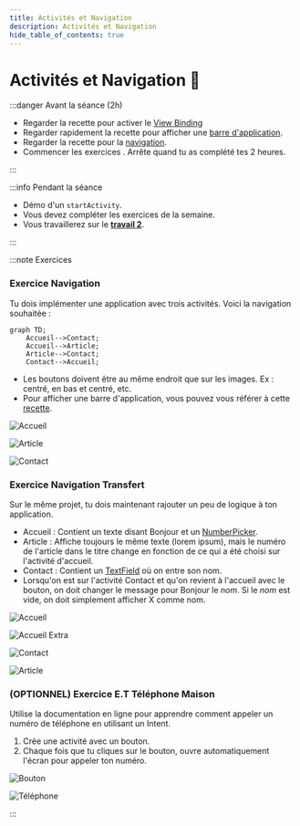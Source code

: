 ```yaml
---
title: Activités et Navigation
description: Activités et Navigation
hide_table_of_contents: true
---
```


# Activités et Navigation 🧭

<Row>

<Column>

:::danger Avant la séance (2h)

- Regarder la recette pour activer le [View Binding](../03-recettes/view-binding.mdx)
- Regarder rapidement la recette pour afficher une [barre d'application](../03-recettes/app-bar.mdx).
- Regarder la recette pour la [navigation](../03-recettes/activite-navigation.mdx).
- Commencer les exercices . Arrête quand tu as complété tes 2 heures.

:::

</Column>

<Column>

:::info Pendant la séance

- Démo d'un `startActivity`.
- Vous devez compléter les exercices de la semaine.
- Vous travaillerez sur le **[travail 2](../tp/tp2)**.

:::

</Column>

</Row>

:::note Exercices

### Exercice Navigation

<Row>

<Column>

Tu dois implémenter une application avec trois activités. Voici la navigation souhaitée :

```mermaid
graph TD;
    Accueil-->Contact;
    Accueil-->Article;
    Article-->Contact;
    Contact-->Accueil;
```

- Les boutons doivent être au même endroit que sur les images. Ex : centré, en bas et centré, etc.
- Pour afficher une barre d'application, vous pouvez vous référer à cette [recette](../03-recettes/app-bar.mdx).

</Column>

<Column>

![Accueil](_6.2-activites/navigation_accueil.png)

</Column>

<Column>

![Article](_6.2-activites/navigation_article.png)

</Column>

<Column>

![Contact](_6.2-activites/navigation_contact.png)

</Column>

</Row>

### Exercice Navigation Transfert

Sur le même projet, tu dois maintenant rajouter un peu de logique à ton application.

- Accueil : Contient un texte disant Bonjour et un [NumberPicker](https://developer.android.com/reference/kotlin/android/widget/NumberPicker).
- Article : Affiche toujours le même texte (lorem ipsum), mais le numéro de l'article dans le titre change en fonction de ce qui a été choisi sur l'activité d'accueil.
- Contact : Contient un [TextField](https://m3.material.io/components/text-fields/overview) où on entre son nom.
- Lorsqu'on est sur l'activité Contact et qu'on revient à l'accueil avec le bouton, on doit changer le message pour Bonjour le _nom_. Si le _nom_ est vide, on doit simplement afficher X comme nom.

<Row>

<Column>

![Accueil](_6.2-activites/navigation_transfert_accueil.png)

</Column>

<Column>

![Accueil Extra](_6.2-activites/navigation_transfert_accueil_extra.png)

</Column>

<Column>

![Contact](_6.2-activites/navigation_transfert_contact.png)

</Column>

<Column>

![Article](_6.2-activites/navigation_transfert_article.png)

</Column>

</Row>

### (OPTIONNEL) Exercice E.T Téléphone Maison

<Row>

<Column>

Utilise la documentation en ligne pour apprendre comment appeler un numéro de téléphone en utilisant un Intent.

1. Crée une activité avec un bouton.
2. Chaque fois que tu cliques sur le bouton, ouvre automatiquement l'écran pour appeler ton numéro.

</Column>

<Column>

![Bouton](_6.2-activites/itty_telephone_maison_bouton.png)

</Column>

<Column>

![Téléphone](_6.2-activites/itty_telephone_maison_telephone.png)

</Column>

</Row>

:::
